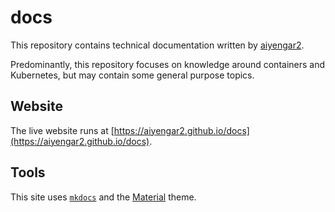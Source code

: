 # docs

This repository contains technical documentation written by [aiyengar2](https://github.com/aiyengar2).

Predominantly, this repository focuses on knowledge around containers and Kubernetes, but may contain some general purpose topics.

## Website

The live website runs at [https://aiyengar2.github.io/docs](https://aiyengar2.github.io/docs).

## Tools

This site uses [`mkdocs`](https://www.mkdocs.org) and the [Material](https://squidfunk.github.io/mkdocs-material/) theme.
